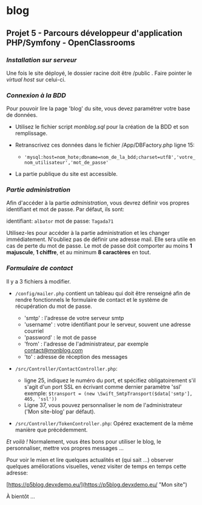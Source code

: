blog
====

Projet 5 - Parcours développeur d'application PHP/Symfony - OpenClassrooms
--------------------------------------------------------------------------

### ___Installation sur serveur___ 

Une fois le site déployé, le dossier racine doit être /public . Faire pointer le _virtual host_ sur celui-ci.

### ___Connexion à la BDD___

Pour pouvoir lire la page 'blog' du site, vous devez paramétrer votre base de données.

* Utilisez le fichier script *monblog.sql* pour la création de la BDD et son remplissage.
* Retranscrivez ces données dans le fichier /App/DBFactory.php ligne 15:

    * `'mysql:host=nom_hote;dbname=nom_de_la_bdd;charset=utf8','votre_nom_utilisateur','mot_de_passe'`
 
* La partie publique du site est accessible. 

### ___Partie administration___

Afin d'accéder à la partie _administration_, vous devrez définir vos propres identifiant et mot de passe. Par défaut, ils sont: 

identifiant: `albator`    mot de passe: `Tagada71` 

Utilisez-les pour accéder à la partie administration et les changer immédiatement. N'oubliez pas de définir une adresse mail. Elle sera utile en cas de perte du mot de passe.
Le mot de passe doit comporter au moins **1 majuscule**, **1 chiffre**, et au minimum **8 caractères** en tout.


### ___Formulaire de contact___

Il y a 3 fichiers à modifier.

* `/config/mailer.php` contient un tableau qui doit être renseigné afin de rendre fonctionnels le formulaire de contact et le système de récupération du mot de passe.
    * 'smtp' : l'adresse de votre serveur smtp
    * 'username' : votre identifiant pour le serveur, souvent une adresse courriel
    * 'password' : le mot de passe
    * 'from' : l'adresse de l'administrateur, par exemple contact@monblog.com
    * 'to' : adresse de réception des messages
    
* `/src/Controller/ContactController.php`: 
    * ligne 25, indiquez le numéro du port, et spécifiez obligatoirement s'il s'agit d'un port SSL en écrivant comme dernier paramètre 'ssl' 
exemple: `$transport = (new \Swift_SmtpTransport($data['smtp'], 465, 'ssl'))`
    * Ligne 37, vous pouvez personnaliser le nom de l'administrateur ('Mon site-blog' par défaut).
    
* `/src/Controller/TokenController.php`:
 Opérez exactement de la même manière que précédemment.
 
 _Et voilà !_ Normalement, vous êtes bons pour utiliser le blog, le personnaliser, mettre vos propres messages ...
 
 Pour voir le mien et lire quelques actualités et (qui sait ...) observer quelques améliorations visuelles, venez visiter de temps en temps cette adresse:
 
 [https://p5blog.devxdemo.eu/](https://p5blog.devxdemo.eu/ "Mon site")
 
 À bientôt ...
 
 